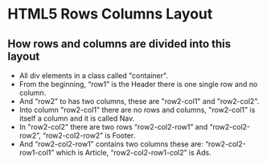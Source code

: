 # HTML5 Rows Columns Layout
## How rows and columns are divided into this layout

- All div elements in a class called "container".
- From the beginning, “row1” is the Header there is one single row and no column.
- And “row2” to has two columns, these are "row2-col1" and "row2-col2".
- Into column "row2-col1" there are no rows and columns, "row2-col1" is itself a column and it is called Nav.
- In "row2-col2" there are two rows “row2-col2-row1” and “row2-col2-row2”, “row2-col2-row2” is Footer.
- And “row2-col2-row1” contains two columns these are: “row2-col2-row1-col1” which is Article, “row2-col2-row1-col2” is Ads. 
